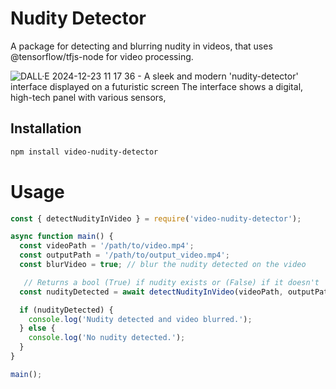 # Nudity Detector
A package for detecting and blurring nudity in videos, that uses @tensorflow/tfjs-node for video processing.

![DALL·E 2024-12-23 11 17 36 - A sleek and modern 'nudity-detector' interface displayed on a futuristic screen  The interface shows a digital, high-tech panel with various sensors, ](https://github.com/user-attachments/assets/c08c1202-a833-47a1-bda5-e430f51bd246)


## Installation

```bash
npm install video-nudity-detector
```

# Usage

```js
const { detectNudityInVideo } = require('video-nudity-detector');

async function main() {
  const videoPath = '/path/to/video.mp4';
  const outputPath = '/path/to/output_video.mp4';
  const blurVideo = true; // blur the nudity detected on the video 

   // Returns a bool (True) if nudity exists or (False) if it doesn't
  const nudityDetected = await detectNudityInVideo(videoPath, outputPath, blurVideo);

  if (nudityDetected) {
    console.log('Nudity detected and video blurred.');
  } else {
    console.log('No nudity detected.');
  }
}

main();
```
